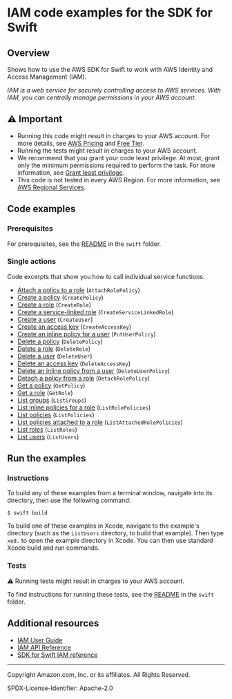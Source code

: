 # IAM code examples for the SDK for Swift

## Overview

Shows how to use the AWS SDK for Swift to work with AWS Identity and Access Management (IAM).

<!--custom.overview.start-->
<!--custom.overview.end-->

_IAM is a web service for securely controlling access to AWS services. With IAM, you can centrally manage permissions in your AWS account._

## ⚠ Important

* Running this code might result in charges to your AWS account. For more details, see [AWS Pricing](https://aws.amazon.com/pricing/?aws-products-pricing.sort-by=item.additionalFields.productNameLowercase&aws-products-pricing.sort-order=asc&awsf.Free%20Tier%20Type=*all&awsf.tech-category=*all) and [Free Tier](https://aws.amazon.com/free/?all-free-tier.sort-by=item.additionalFields.SortRank&all-free-tier.sort-order=asc&awsf.Free%20Tier%20Types=*all&awsf.Free%20Tier%20Categories=*all).
* Running the tests might result in charges to your AWS account.
* We recommend that you grant your code least privilege. At most, grant only the minimum permissions required to perform the task. For more information, see [Grant least privilege](https://docs.aws.amazon.com/IAM/latest/UserGuide/best-practices.html#grant-least-privilege).
* This code is not tested in every AWS Region. For more information, see [AWS Regional Services](https://aws.amazon.com/about-aws/global-infrastructure/regional-product-services).

<!--custom.important.start-->
<!--custom.important.end-->

## Code examples

### Prerequisites

For prerequisites, see the [README](../../README.md#Prerequisites) in the `swift` folder.


<!--custom.prerequisites.start-->
<!--custom.prerequisites.end-->

### Single actions

Code excerpts that show you how to call individual service functions.

- [Attach a policy to a role](AttachRolePolicy/Sources/ServiceHandler/ServiceHandler.swift#L51) (`AttachRolePolicy`)
- [Create a policy](basics/Sources/ServiceHandler/ServiceHandlerIAM.swift#L204) (`CreatePolicy`)
- [Create a role](CreateRole/Sources/ServiceHandler/ServiceHandler.swift#L51) (`CreateRole`)
- [Create a service-linked role](CreateServiceLinkedRole/Sources/ServiceHandler/ServiceHandler.swift#L59) (`CreateServiceLinkedRole`)
- [Create a user](CreateUser/Sources/ServiceHandler/ServiceHandler.swift#L50) (`CreateUser`)
- [Create an access key](basics/Sources/ServiceHandler/ServiceHandlerIAM.swift#L179) (`CreateAccessKey`)
- [Create an inline policy for a user](basics/Sources/ServiceHandler/ServiceHandlerIAM.swift#L231) (`PutUserPolicy`)
- [Delete a policy](basics/Sources/ServiceHandler/ServiceHandlerIAM.swift#L312) (`DeletePolicy`)
- [Delete a role](basics/Sources/ServiceHandler/ServiceHandlerIAM.swift#L376) (`DeleteRole`)
- [Delete a user](basics/Sources/ServiceHandler/ServiceHandlerIAM.swift#L330) (`DeleteUser`)
- [Delete an access key](basics/Sources/ServiceHandler/ServiceHandlerIAM.swift#L350) (`DeleteAccessKey`)
- [Delete an inline policy from a user](basics/Sources/ServiceHandler/ServiceHandlerIAM.swift#L253) (`DeleteUserPolicy`)
- [Detach a policy from a role](basics/Sources/ServiceHandler/ServiceHandlerIAM.swift#L293) (`DetachRolePolicy`)
- [Get a policy](GetPolicy/Sources/ServiceHandler/ServiceHandler.swift#L50) (`GetPolicy`)
- [Get a role](GetRole/Sources/ServiceHandler/ServiceHandler.swift#L51) (`GetRole`)
- [List groups](ListGroups/Sources/ServiceHandler/ServiceHandler.swift#L41) (`ListGroups`)
- [List inline policies for a role](ListRolePolicies/Sources/ServiceHandler/ServiceHandler.swift#L49) (`ListRolePolicies`)
- [List policies](ListPolicies/Sources/ServiceHandler/ServiceHandler.swift#L49) (`ListPolicies`)
- [List policies attached to a role](ListAttachedRolePolicies/Sources/ServiceHandler/ServiceHandler.swift#L45) (`ListAttachedRolePolicies`)
- [List roles](ListRoles/Sources/ServiceHandler/ServiceHandler.swift#L48) (`ListRoles`)
- [List users](ListUsers/Sources/ServiceHandler/ServiceHandler.swift#L41) (`ListUsers`)


<!--custom.examples.start-->
<!--custom.examples.end-->

## Run the examples

### Instructions

To build any of these examples from a terminal window, navigate into its
directory, then use the following command:

```
$ swift build
```

To build one of these examples in Xcode, navigate to the example's directory
(such as the `ListUsers` directory, to build that example). Then type `xed.`
to open the example directory in Xcode. You can then use standard Xcode build
and run commands.

<!--custom.instructions.start-->
<!--custom.instructions.end-->



### Tests

⚠ Running tests might result in charges to your AWS account.


To find instructions for running these tests, see the [README](../../README.md#Tests)
in the `swift` folder.



<!--custom.tests.start-->
<!--custom.tests.end-->

## Additional resources

- [IAM User Guide](https://docs.aws.amazon.com/IAM/latest/UserGuide/introduction.html)
- [IAM API Reference](https://docs.aws.amazon.com/IAM/latest/APIReference/welcome.html)
- [SDK for Swift IAM reference](https://awslabs.github.io/aws-sdk-swift/reference/0.x/AWSIam/Home)

<!--custom.resources.start-->
<!--custom.resources.end-->

---

Copyright Amazon.com, Inc. or its affiliates. All Rights Reserved.

SPDX-License-Identifier: Apache-2.0